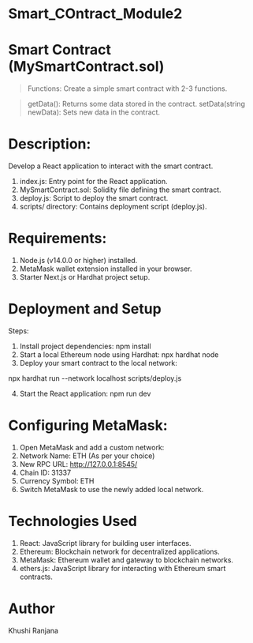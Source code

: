 # Smart_COntract_Module2
 
 #  Smart Contract (MySmartContract.sol)
> Functions: Create a simple smart contract with 2-3 functions.

> getData(): Returns some data stored in the contract.
> setData(string newData): Sets new data in the contract.

 # Description:
  Develop a React application to interact with the smart contract.

 1. index.js: Entry point for the React application.
 2. MySmartContract.sol: Solidity file defining the smart contract.
 3. deploy.js: Script to deploy the smart contract.
 4. scripts/ directory: Contains deployment script (deploy.js).
 
# Requirements:

 1. Node.js (v14.0.0 or higher) installed.
 2. MetaMask wallet extension installed in your browser.
 3. Starter Next.js or Hardhat project setup.

# Deployment and Setup
 
 Steps:
 1. Install project dependencies: npm install
 2. Start a local Ethereum node using Hardhat: npx hardhat node
 3. Deploy your smart contract to the local network:

   npx hardhat run --network localhost scripts/deploy.js

 4. Start the React application: npm run dev

# Configuring MetaMask:

1. Open MetaMask and add a custom network:
2. Network Name: ETH (As per your choice)
3. New RPC URL: http://127.0.0.1:8545/
4. Chain ID: 31337
5. Currency Symbol: ETH
6. Switch MetaMask to use the newly added local network.

# Technologies Used

1. React: JavaScript library for building user interfaces.
2. Ethereum: Blockchain network for decentralized applications.
3. MetaMask: Ethereum wallet and gateway to blockchain networks.
4. ethers.js: JavaScript library for interacting with Ethereum smart contracts.

# Author
Khushi Ranjana

